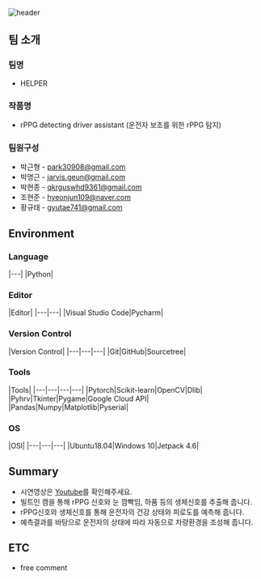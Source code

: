 ![header](https://capsule-render.vercel.app/api?type=waving&color=auto&height=250&section=header&text=📕2022ESWContest_mobility_6067%20&fontSize=40)

## 팀 소개
### 팀명
- HELPER

### 작품명
- rPPG detecting driver assistant (운전자 보조를 위한 rPPG 탐지)

### 팀원구성
- 박근형 - park30908@gmail.com
- 박명근 - jarvis.geun@gmail.com
- 박현종 - qkrguswhd9361@gmail.com 
- 조현준 - hyeonjun109@naver.com
- 황규태 - gyutae741@gmail.com

## Environment

###  Language
|---|
|Python|

### Editor
|Editor|
|---|---|
|Visual Studio Code|Pycharm|

### Version Control
|Version Control|
|---|---|---|
|Git|GitHub|Sourcetree|

### Tools
|Tools|
|---|---|---|---|
|Pytorch|Scikit-learn|OpenCV|Dlib|
|Pyhrv|Tkinter|Pygame|Google Cloud API|
|Pandas|Numpy|Matplotlib|Pyserial|

### OS
|OSl|
|---|---|---|
|Ubuntu18.04|Windows 10|Jetpack 4.6|

## Summary
- 시연영상은 [Youtube](https://www.youtube.com/watch?v=1Co2f7anQjw&list=PL2hpFuZ5IouTEGuBLW6elAexu2mA6-HQh)를 확인해주세요.
- 빌트인 캠을 통해 rPPG 신호와 눈 깜빡임, 하품 등의 생체신호를 추출해 줍니다.
- rPPG신호와 생체신호를 통해 운전자의 건강 상태와 피로도를 예측해 줍니다.
- 예측결과를 바탕으로 운전자의 상태에 따라 자동으로 차량환경을 조성해 줍니다.


## ETC
- free comment

